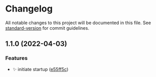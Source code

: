 # Changelog

All notable changes to this project will be documented in this file. See [standard-version](https://github.com/conventional-changelog/standard-version) for commit guidelines.

## 1.1.0 (2022-04-03)


### Features

* :sparkles: initiate startup ([e55ff5c](https://github.com/enochmk/starter-express/commit/e55ff5c468b3be1351eef26c245440b917e39769))
